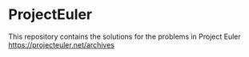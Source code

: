 # ProjectEuler
This repository contains the solutions for the problems in Project Euler https://projecteuler.net/archives
